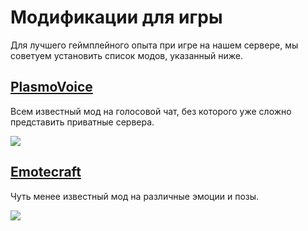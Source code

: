 # Модификации для игры

Для лучшего геймплейного опыта при игре на нашем сервере, мы советуем установить список модов, указанный ниже. 

## [PlasmoVoice](https://modrinth.com/plugin/plasmo-voice)

Всем известный мод на голосовой чат, без которого уже сложно представить приватные сервера.

![](https://i.imgur.com/JbWCjLK.png)

## [Emotecraft](https://modrinth.com/mod/emotecraft)

Чуть менее известный мод на различные эмоции и позы.

![](https://i.imgur.com/tWD40Fg.png)